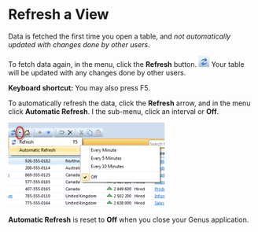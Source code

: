 # Refresh a View

Data is fetched the first time you open a table, and <span style="FONT-STYLE: italic">not automatically updated with changes done by other users.

To fetch data again, in the menu, click the **Refresh** button. ![ID80477111F7EC40C1.ID7250A0C64E2D473B.png](media/ID80477111F7EC40C1.ID7250A0C64E2D473B.png) Your table will be updated with any changes done by other users.

**Keyboard shortcut:** You may also press F5.

To automatically refresh the data, click the **Refresh** arrow, and in the menu click **Automatic Refresh**. I the sub-menu, click an interval or **Off**.

![ID80477111F7EC40C1.ID8E653E23DE0240A6.png](media/ID80477111F7EC40C1.ID8E653E23DE0240A6.png)

**Automatic Refresh** is reset to **Off** when you close your Genus application.
